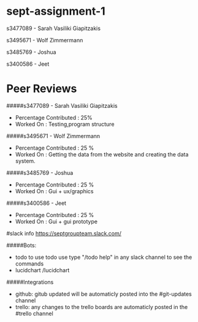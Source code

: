 # sept-assignment-1


s3477089 - Sarah Vasiliki Giapitzakis

s3495671 - Wolf Zimmermann

s3485769 - Joshua

s3400586 - Jeet


# Peer Reviews
#####s3477089 - Sarah Vasiliki Giapitzakis
+ Percentage Contributed : 25%
+ Worked On : Testing,program structure

#####s3495671 - Wolf Zimmermann
+ Percentage Contributed : 25 %
+ Worked On : Getting the data from the website and creating the data system.
 
#####s3485769 - Joshua
+ Percentage Contributed : 25 %
+ Worked On : Gui + ux/graphics

#####s3400586 - Jeet
+ Percentage Contributed : 25 %
+ Worked On : Gui + gui prototype


#slack info
https://septgroupteam.slack.com/

#####Bots:
+ todo to use todo use type "/todo help" in any slack channel to see the commands
+ lucidchart /lucidchart 

#####Integrations
+ github: gitub updated will be automaticly posted into the #git-updates channel
+ trello: any changes to the trello boards are automaticly posted in the #trello channel

